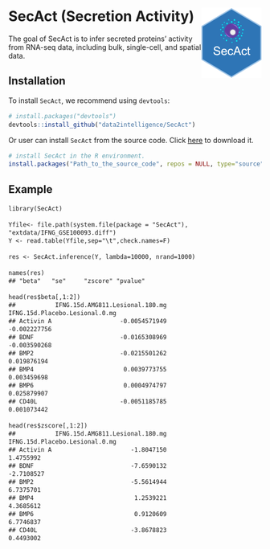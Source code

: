 
<!-- README.md is generated from README.Rmd. Please edit that file -->

# SecAct (Secretion Activity) <img src="man/figures/sticker.png" align="right" alt="" width="120" />

<!-- badges: start -->
<!-- badges: end -->

The goal of SecAct is to infer secreted proteins’ activity from RNA-seq
data, including bulk, single-cell, and spatial data.

## Installation

To install `SecAct`, we recommend using `devtools`:

``` r
# install.packages("devtools")
devtools::install_github("data2intelligence/SecAct")
```

Or user can install `SecAct` from the source code. Click
<a href="https://api.github.com/repos/data2intelligence/SecAct/tarball/HEAD" target="_blank">here</a>
to download it.

``` r
# install SecAct in the R environment.
install.packages("Path_to_the_source_code", repos = NULL, type="source")
```

## Example

    library(SecAct)

    Yfile<- file.path(system.file(package = "SecAct"), "extdata/IFNG_GSE100093.diff")
    Y <- read.table(Yfile,sep="\t",check.names=F)

    res <- SecAct.inference(Y, lambda=10000, nrand=1000)

    names(res)
    ## "beta"   "se"     "zscore" "pvalue"

    head(res$beta[,1:2])
    ##           IFNG.15d.AMG811.Lesional.180.mg IFNG.15d.Placebo.Lesional.0.mg
    ## Activin A                   -0.0054571949                   -0.002227756
    ## BDNF                        -0.0165308969                   -0.003590268
    ## BMP2                        -0.0215501262                    0.019876194
    ## BMP4                         0.0039773755                    0.003459698
    ## BMP6                         0.0004974797                    0.025879907
    ## CD40L                       -0.0051185785                    0.001073442

    head(res$zscore[,1:2])
    ##           IFNG.15d.AMG811.Lesional.180.mg IFNG.15d.Placebo.Lesional.0.mg
    ## Activin A                      -1.8047150                      1.4755992
    ## BDNF                           -7.6590132                     -2.7108527
    ## BMP2                           -5.5614944                      6.7375701
    ## BMP4                            1.2539221                      4.3685612
    ## BMP6                            0.9120609                      6.7746837
    ## CD40L                          -3.8678823                      0.4493002
